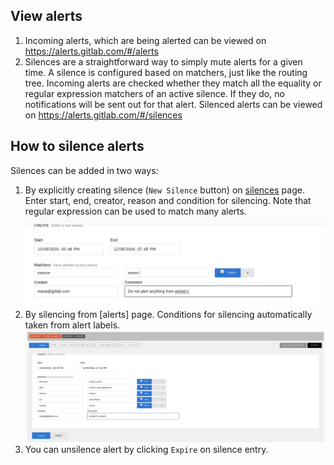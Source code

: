 ## View alerts

1. Incoming alerts, which are being alerted can be viewed on https://alerts.gitlab.com/#/alerts
1. Silences are a straightforward way to simply mute alerts for a given time. A silence is configured based on matchers, just like the routing tree. Incoming alerts are checked whether they match all the equality or regular expression matchers of an active silence. If they do, no notifications will be sent out for that alert. Silenced alerts can be viewed on https://alerts.gitlab.com/#/silences 

## How to silence alerts

Silences can be added in two ways:
1. By explicitly creating silence (`New Silence` button) on [silences](https://alerts.gitlab.com/#/silences) page. Enter start, end, creator, reason and condition for silencing. Note that regular expression can be used to match many alerts.
![silence example](../img/manual-silence-example.png)
1. By silencing from [alerts] page. Conditions for silencing automatically taken from alert labels.
![silence example](../img/alert-silence-example.png)
1. You can unsilence alert by clicking `Expire` on silence entry.
